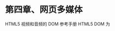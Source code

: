 # 第四章、网页多媒体

HTML5 视频和音频的 DOM 参考手册
HTML5 DOM 为 <audio> 和 <video> 元素提供了方法、属性和事件。
这些方法、属性和事件允许您使用 JavaScript 来操作 <audio> 和 <video> 元素。
HTML5 Audio/Video 方法
方法  描述
addTextTrack()  向音频/视频添加新的文本轨道
canPlayType() 检测浏览器是否能播放指定的音频/视频类型
load()  重新加载音频/视频元素
play()  开始播放音频/视频
pause() 暂停当前播放的音频/视频
HTML5 Audio/Video 属性
属性  描述
audioTracks 返回表示可用音轨的 AudioTrackList 对象
autoplay  设置或返回是否在加载完成后随即播放音频/视频
buffered  返回表示音频/视频已缓冲部分的 TimeRanges 对象
controller  返回表示音频/视频当前媒体控制器的 MediaController 对象
controls  设置或返回音频/视频是否显示控件（比如播放/暂停等）
crossOrigin 设置或返回音频/视频的 CORS 设置
currentSrc  返回当前音频/视频的 URL
currentTime 设置或返回音频/视频中的当前播放位置（以秒计）
defaultMuted  设置或返回音频/视频默认是否静音
defaultPlaybackRate 设置或返回音频/视频的默认播放速度
duration  返回当前音频/视频的长度（以秒计）
ended 返回音频/视频的播放是否已结束
error 返回表示音频/视频错误状态的 MediaError 对象
loop  设置或返回音频/视频是否应在结束时重新播放
mediaGroup  设置或返回音频/视频所属的组合（用于连接多个音频/视频元素）
muted 设置或返回音频/视频是否静音
networkState  返回音频/视频的当前网络状态
paused  设置或返回音频/视频是否暂停
playbackRate  设置或返回音频/视频播放的速度
played  返回表示音频/视频已播放部分的 TimeRanges 对象
preload 设置或返回音频/视频是否应该在页面加载后进行加载
readyState  返回音频/视频当前的就绪状态
seekable  返回表示音频/视频可寻址部分的 TimeRanges 对象
seeking 返回用户是否正在音频/视频中进行查找
src 设置或返回音频/视频元素的当前来源
startDate 返回表示当前时间偏移的 Date 对象
textTracks  返回表示可用文本轨道的 TextTrackList 对象
videoTracks 返回表示可用视频轨道的 VideoTrackList 对象
volume  设置或返回音频/视频的音量
HTML5 Audio/Video 事件
事件  描述
abort 当音频/视频的加载已放弃时
canplay 当浏览器可以播放音频/视频时
canplaythrough  当浏览器可在不因缓冲而停顿的情况下进行播放时
durationchange  当音频/视频的时长已更改时
emptied 当目前的播放列表为空时
ended 当目前的播放列表已结束时
error 当在音频/视频加载期间发生错误时
loadeddata  当浏览器已加载音频/视频的当前帧时
loadedmetadata  当浏览器已加载音频/视频的元数据时
loadstart 当浏览器开始查找音频/视频时
pause 当音频/视频已暂停时
play  当音频/视频已开始或不再暂停时
playing 当音频/视频在已因缓冲而暂停或停止后已就绪时
progress  当浏览器正在下载音频/视频时
ratechange  当音频/视频的播放速度已更改时
seeked  当用户已移动/跳跃到音频/视频中的新位置时
seeking 当用户开始移动/跳跃到音频/视频中的新位置时
stalled 当浏览器尝试获取媒体数据，但数据不可用时
suspend 当浏览器刻意不获取媒体数据时
timeupdate  当目前的播放位置已更改时
volumechange  当音量已更改时
waiting 当视频由于需要缓冲下一帧而停止